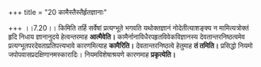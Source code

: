 +++
title = "20 कामैस्तैस्तैर्हृतज्ञानाः"

+++
।।7.20।। किमिति तर्हि सर्वेषां प्रत्यग्भूते भगवति यथोक्तज्ञानं
नोदेतीत्याशङ्क्य न मामित्यत्रोक्तं हृदि निधाय ज्ञानानुदये हेत्वन्तरमाह
**आत्मैवेति।** कामैर्नानाविधैरपहृतविवेकविज्ञानस्य देवतान्तरनिष्ठत्वमेव
प्रत्यग्भूतपरदेवताप्रतिपत्त्यभावे कारणमित्याह **कामैरिति।**
देवतान्तरनिष्ठत्वे हेतुमाह **तं तमिति।** प्रसिद्धो नियमो
जपोपवासप्रदक्षिणानमस्कारादिः। नियमविशेषाश्रयणे कारणमाह **प्रकृत्येति।**
